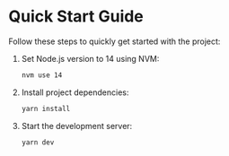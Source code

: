 # Quick Start Guide

Follow these steps to quickly get started with the project:

1. Set Node.js version to 14 using NVM:
   ```bash
   nvm use 14
   ```

2. Install project dependencies:
   ```bash
   yarn install
   ```

3. Start the development server:
   ```bash
   yarn dev
   ```